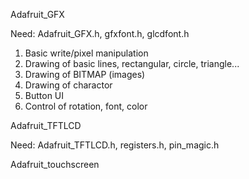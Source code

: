 
Adafruit_GFX

Need: Adafruit_GFX.h, gfxfont.h, glcdfont.h

1) Basic write/pixel manipulation
2) Drawing of basic lines, rectangular, circle, triangle...
3) Drawing of BITMAP (images)
4) Drawing of charactor
5) Button UI 
6) Control of rotation, font, color


Adafruit_TFTLCD

Need: Adafruit_TFTLCD.h, registers.h, pin_magic.h



Adafruit_touchscreen


